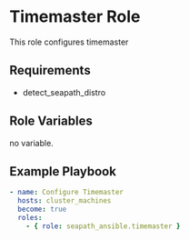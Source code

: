 # Timemaster Role

This role configures timemaster

## Requirements

- detect_seapath_distro

## Role Variables

no variable.

## Example Playbook

```yaml
- name: Configure Timemaster
  hosts: cluster_machines
  become: true
  roles:
    - { role: seapath_ansible.timemaster }
```
